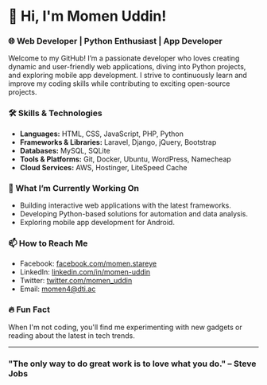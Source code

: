 # 👋 Hi, I'm Momen Uddin!

### 🌐 Web Developer | Python Enthusiast | App Developer

Welcome to my GitHub! I’m a passionate developer who loves creating dynamic and user-friendly web applications, diving into Python projects, and exploring mobile app development. I strive to continuously learn and improve my coding skills while contributing to exciting open-source projects.

### 🛠️ Skills & Technologies
- **Languages:** HTML, CSS, JavaScript, PHP, Python
- **Frameworks & Libraries:** Laravel, Django, jQuery, Bootstrap
- **Databases:** MySQL, SQLite
- **Tools & Platforms:** Git, Docker, Ubuntu, WordPress, Namecheap
- **Cloud Services:** AWS, Hostinger, LiteSpeed Cache

### 🚀 What I’m Currently Working On
- Building interactive web applications with the latest frameworks.
- Developing Python-based solutions for automation and data analysis.
- Exploring mobile app development for Android.

### 📫 How to Reach Me
- Facebook: [facebook.com/momen.stareye](https://www.facebook.com/momen.stareye)
- LinkedIn: [linkedin.com/in/momen-uddin](https://www.linkedin.com/in/momen-uddin)
- Twitter: [twitter.com/momen_uddin](https://twitter.com/momenstareye)
- Email: momen4@dti.ac

### 🔥 Fun Fact
When I'm not coding, you'll find me experimenting with new gadgets or reading about the latest in tech trends.

---

### "The only way to do great work is to love what you do." – Steve Jobs

